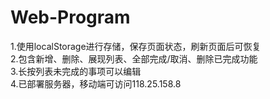 # Web-Program
1.使用localStorage进行存储，保存页面状态，刷新页面后可恢复<br/>
2.包含新增、删除、展现列表、全部完成/取消、删除已完成功能<br/>
3.长按列表未完成的事项可以编辑<br/>
4.已部署服务器，移动端可访问118.25.158.8<br/>
